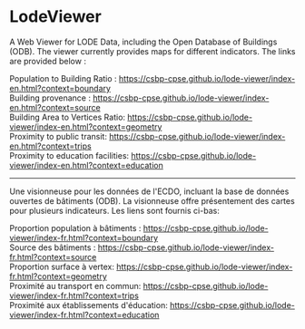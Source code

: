 # LodeViewer

A Web Viewer for LODE Data, including the Open Database of Buildings (ODB). The viewer currently provides maps for different indicators. The links are provided below :

Population to Building Ratio : https://csbp-cpse.github.io/lode-viewer/index-en.html?context=boundary<br>
Building provenance : https://csbp-cpse.github.io/lode-viewer/index-en.html?context=source<br>
Building Area to Vertices Ratio: https://csbp-cpse.github.io/lode-viewer/index-en.html?context=geometry<br>
Proximity to public transit: https://csbp-cpse.github.io/lode-viewer/index-en.html?context=trips<br>
Proximity to education facilities: https://csbp-cpse.github.io/lode-viewer/index-en.html?context=education<br>

---------------------------------------------------------------------

Une visionneuse pour les données de l'ECDO, incluant la base de données ouvertes de bâtiments (ODB). La visionneuse offre présentement des cartes pour plusieurs indicateurs. Les liens sont fournis ci-bas:

Proportion population à bâtiments : https://csbp-cpse.github.io/lode-viewer/index-fr.html?context=boundary<br>
Source des bâtiments : https://csbp-cpse.github.io/lode-viewer/index-fr.html?context=source<br>
Proportion surface à vertex: https://csbp-cpse.github.io/lode-viewer/index-fr.html?context=geometry<br>
Proximité au transport en commun: https://csbp-cpse.github.io/lode-viewer/index-fr.html?context=trips<br>
Proximité aux établissements d'éducation: https://csbp-cpse.github.io/lode-viewer/index-fr.html?context=education<br>
